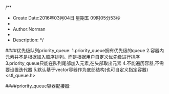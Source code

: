 /**
* Create Date:2016年03月04日 星期五 09时05分53秒
* 
* Author:Norman
* 
* Description: 
*/

####优先级队列priority_queue:
    1.priority_queue拥有优先级的queue 
    2.容器内元素并不是根据加入顺序排列。而是根据用户自定义优先级进行排序
    3.priority_queue只能在队列尾部加入元素,在头部取出元素
    4.不能遍历容器,不需要设置迭代器
    5.默认基于vector容器作为底部结构(也可自定义指定容器) <stl_queue.h>

####priority_queue容器配接器:

